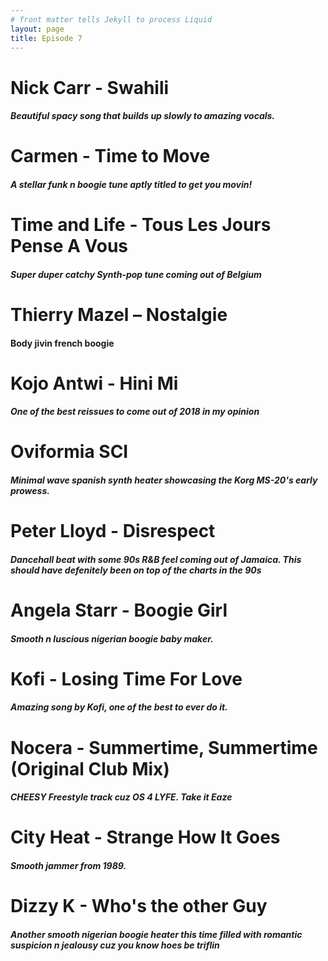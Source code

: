 ```yaml
---
# front matter tells Jekyll to process Liquid
layout: page
title: Episode 7
---
```


# Nick Carr - Swahili
##### Beautiful spacy song that builds up slowly to amazing vocals.

# Carmen - Time to Move
##### A stellar funk n boogie tune aptly titled to get you movin!

# Time and Life - Tous Les Jours Pense A Vous
##### Super duper catchy Synth-pop tune coming out of Belgium

# Thierry Mazel – Nostalgie
#### Body jivin french boogie

# Kojo Antwi - Hini Mi
##### One of the best reissues to come out of 2018 in my opinion

# Oviformia SCI
##### Minimal wave spanish synth heater showcasing the Korg MS-20's early prowess.

# Peter Lloyd - Disrespect
##### Dancehall beat with some 90s R&B feel coming out of Jamaica. This should have defenitely been on top of the charts in the 90s

# Angela Starr - Boogie Girl
##### Smooth n luscious nigerian boogie baby maker.

# Kofi - Losing Time For Love
##### Amazing song by Kofi, one of the best to ever do it.

# Nocera - Summertime, Summertime (Original Club Mix)
##### CHEESY Freestyle track cuz OS 4 LYFE. Take it Eaze

# City Heat - Strange How It Goes
##### Smooth jammer from 1989.

# Dizzy K - Who's the other Guy
##### Another smooth nigerian boogie heater this time filled with romantic suspicion n jealousy cuz you know hoes be triflin